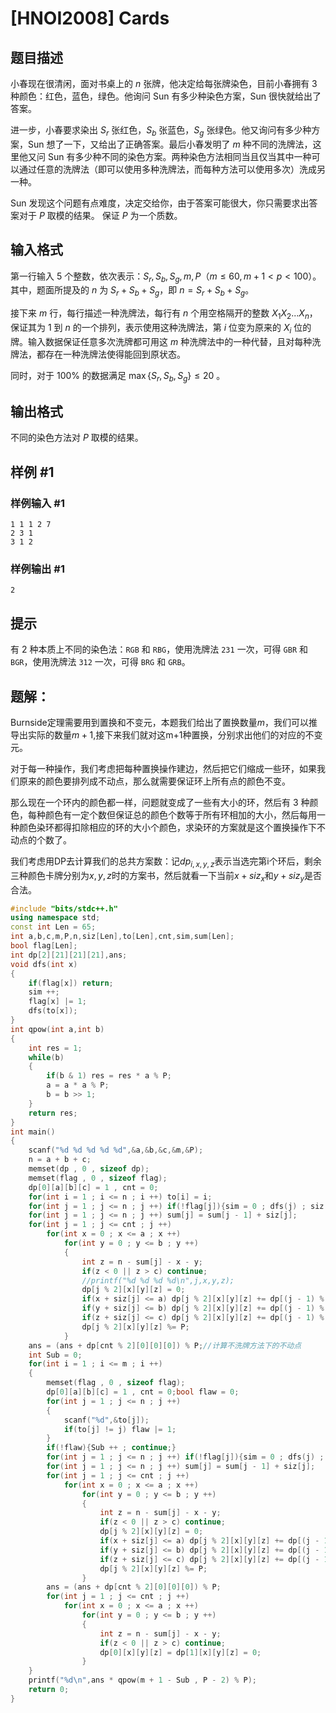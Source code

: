 # [HNOI2008] Cards

## 题目描述

小春现在很清闲，面对书桌上的 $n$ 张牌，他决定给每张牌染色，目前小春拥有 $3$ 种颜色：红色，蓝色，绿色。他询问 Sun 有多少种染色方案，Sun 很快就给出了答案。

进一步，小春要求染出 $S_r$ 张红色，$S_b$ 张蓝色，$S_g$ 张绿色。他又询问有多少种方案，Sun 想了一下，又给出了正确答案。最后小春发明了 $m$ 种不同的洗牌法，这里他又问 Sun 有多少种不同的染色方案。两种染色方法相同当且仅当其中一种可以通过任意的洗牌法（即可以使用多种洗牌法，而每种方法可以使用多次）洗成另一种。

Sun 发现这个问题有点难度，决定交给你，由于答案可能很大，你只需要求出答案对于 $P$ 取模的结果。 保证 $P$ 为一个质数。

## 输入格式

第一行输入 $5$ 个整数，依次表示：$S_r,S_b,S_g,m,P$（$m\le 60,m+1<p<100$）。其中，题面所提及的 $n$ 为 $S_r+S_b+S_g$，即 $n=S_r+S_b+S_g$。

接下来 $m$ 行，每行描述一种洗牌法，每行有 $n$ 个用空格隔开的整数 $X_1X_2...X_n$，保证其为 $1$ 到 $n$ 的一个排列，表示使用这种洗牌法，第 $i$ 位变为原来的 $X_i$ 位的牌。输入数据保证任意多次洗牌都可用这 $m$ 种洗牌法中的一种代替，且对每种洗牌法，都存在一种洗牌法使得能回到原状态。

同时，对于 $100\%$ 的数据满足 $\max\{S_r,S_b,S_g\}\le 20$ 。

## 输出格式

不同的染色方法对 $P$ 取模的结果。

## 样例 #1

### 样例输入 #1

```
1 1 1 2 7
2 3 1
3 1 2
```

### 样例输出 #1

```
2
```

## 提示

有 $2$ 种本质上不同的染色法：`RGB` 和 `RBG`，使用洗牌法 `231` 一次，可得 `GBR` 和 `BGR`，使用洗牌法 `312` 一次，可得 `BRG` 和 `GRB`。


## 题解：
Burnside定理需要用到置换和不变元，本题我们给出了置换数量$m$，我们可以推导出实际的数量$m+1$,接下来我们就对这m+1种置换，分别求出他们的对应的不变元。

对于每一种操作，我们考虑把每种置换操作建边，然后把它们缩成一些环，如果我们原来的颜色要排列成不动点，那么就需要保证环上所有点的颜色不变。

那么现在一个环内的颜色都一样，问题就变成了一些有大小的环，然后有 3 种颜色，每种颜色有一定个数但保证总的颜色个数等于所有环相加的大小，然后每用一种颜色染环都得扣除相应的环的大小个颜色，求染环的方案就是这个置换操作下不动点的个数了。

我们考虑用DP去计算我们的总共方案数：记$dp_{i,x,y,z}$表示当选完第i个环后，剩余三种颜色卡牌分别为$x,y,z$时的方案书，然后就看一下当前$x+siz_{x}$和$y+siz_{y}$是否合法。

```cpp
#include "bits/stdc++.h"
using namespace std;
const int Len = 65;
int a,b,c,m,P,n,siz[Len],to[Len],cnt,sim,sum[Len];
bool flag[Len];
int dp[2][21][21][21],ans;
void dfs(int x)
{
	if(flag[x]) return;
	sim ++;
	flag[x] |= 1;
	dfs(to[x]);
}
int qpow(int a,int b)
{
	int res = 1;
	while(b)
	{
		if(b & 1) res = res * a % P;
		a = a * a % P;
		b = b >> 1;
	}
	return res;
}
int main()
{
	scanf("%d %d %d %d %d",&a,&b,&c,&m,&P);
	n = a + b + c;
	memset(dp , 0 , sizeof dp);
	memset(flag , 0 , sizeof flag);
	dp[0][a][b][c] = 1 , cnt = 0;
	for(int i = 1 ; i <= n ; i ++) to[i] = i;
	for(int j = 1 ; j <= n ; j ++) if(!flag[j]){sim = 0 ; dfs(j) ; siz[++ cnt] = sim;}//处理环
	for(int j = 1 ; j <= n ; j ++) sum[j] = sum[j - 1] + siz[j];
	for(int j = 1 ; j <= cnt ; j ++)
		for(int x = 0 ; x <= a ; x ++)     
		    for(int y = 0 ; y <= b ; y ++)
		    {
		       	int z = n - sum[j] - x - y;
		       	if(z < 0 || z > c) continue;
		       	//printf("%d %d %d %d\n",j,x,y,z);
		        dp[j % 2][x][y][z] = 0;
		        if(x + siz[j] <= a) dp[j % 2][x][y][z] += dp[(j - 1) % 2][x + siz[j]][y][z];
		        if(y + siz[j] <= b) dp[j % 2][x][y][z] += dp[(j - 1) % 2][x][y + siz[j]][z];
		        if(z + siz[j] <= c) dp[j % 2][x][y][z] += dp[(j - 1) % 2][x][y][z + siz[j]];
				dp[j % 2][x][y][z] %= P;
			}
	ans = (ans + dp[cnt % 2][0][0][0]) % P;//计算不洗牌方法下的不动点
	int Sub = 0;
	for(int i = 1 ; i <= m ; i ++)
	{
		memset(flag , 0 , sizeof flag);
	    dp[0][a][b][c] = 1 , cnt = 0;bool flaw = 0;
		for(int j = 1 ; j <= n ; j ++) 
		{
		    scanf("%d",&to[j]);
		    if(to[j] != j) flaw |= 1;
		}
		if(!flaw){Sub ++ ; continue;}
		for(int j = 1 ; j <= n ; j ++) if(!flag[j]){sim = 0 ; dfs(j) ; siz[++ cnt] = sim;}
		for(int j = 1 ; j <= n ; j ++) sum[j] = sum[j - 1] + siz[j];
		for(int j = 1 ; j <= cnt ; j ++)
		    for(int x = 0 ; x <= a ; x ++)     
		        for(int y = 0 ; y <= b ; y ++)
		        {
		        	int z = n - sum[j] - x - y;
		        	if(z < 0 || z > c) continue;
		        	dp[j % 2][x][y][z] = 0;
		        	if(x + siz[j] <= a) dp[j % 2][x][y][z] += dp[(j - 1) % 2][x + siz[j]][y][z];
		        	if(y + siz[j] <= b) dp[j % 2][x][y][z] += dp[(j - 1) % 2][x][y + siz[j]][z];
		        	if(z + siz[j] <= c) dp[j % 2][x][y][z] += dp[(j - 1) % 2][x][y][z + siz[j]];
					dp[j % 2][x][y][z] %= P;
				}
		ans = (ans + dp[cnt % 2][0][0][0]) % P;
		for(int j = 1 ; j <= cnt ; j ++)
		    for(int x = 0 ; x <= a ; x ++)     
		        for(int y = 0 ; y <= b ; y ++) 
		        {
		        	int z = n - sum[j] - x - y;
		        	if(z < 0 || z > c) continue;
		        	dp[0][x][y][z] = dp[1][x][y][z] = 0;
				}
	}
	printf("%d\n",ans * qpow(m + 1 - Sub , P - 2) % P);
	return 0;
}
```


